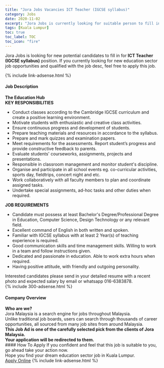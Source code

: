 ```yaml
---
title: "Jora Jobs Vacancies ICT Teacher (IGCSE syllabus)" 
category: Jobs 
date: 2020-11-02 
excerpt: "Jora Jobs is currently looking for suitable person to fill in the ICT Teacher (IGCSE syllabus) which positioned at Kuala Lumpur" 
tags: [Kuala Lumpur] 
toc: true 
toc_label: TOC 
toc_icon: "fire" 
--- 
```


<p>Jora Jobs is looking for new potential candidates to fill in for <b>ICT Teacher (IGCSE syllabus)</b> position. If you currently looking for new education sector job opportunities and qualified with the job desc, feel free to apply this job.
</p>{% include link-adsense.html %} 
<div><div><h4>Job Description</h4></div><div><div><span><div><div><strong>The Education Hub</strong></div><div><strong>KEY RESPONSIBILITIES</strong></div><ul><li>Conduct classes according to the Cambridge IGCSE curriculum and create a positive learning environment.</li><li>Motivate students with enthusiastic and creative class activities.</li><li>Ensure continuous progress and development of students.</li><li>Prepare teaching materials and resources in accordance to the syllabus.</li><li>Prepare and mark quizzes and examination papers.</li><li>Meet requirements for the assessments. Report student&#8217;s progress and provide constructive feedback to parents.</li><li>Evaluate students' courseworks, assignments, projects and presentations.</li><li>Responsible in classroom management and monitor student's discipline.</li><li>Organise and participate in all school events eg. co-curricular activities, sports day, fieldtrips, concert night and etc.</li><li>Work collaboratively with all faculty members to plan and coordinate assigned tasks.</li><li>Undertake special assignments, ad-hoc tasks and other duties when required.</li></ul><div><strong>JOB REQUIREMENTS</strong></div><ul><li>Candidate must possess at least Bachelor's Degree/Professional Degree in Education, Computer Science, Design Technology or any relevant field.</li><li>Excellent command of English in both written and spoken.</li><li>Familiar with IGCSE syllabus with at least 2 Year(s) of teaching experience is required.</li><li>Good communication skills and time management skills. Willing to work in a team and follow instructions given.</li><li>Dedicated and passionate in education. Able to work extra hours when required.</li><li>Having positive attitude, with friendly and outgoing personality.</li></ul><div>Interested candidates please send in your detailed resume with a recent photo and expected salary by email or whatsapp 016-6383878.</div></div></span></div></div></div> 
{% include 300-adsense.html %} 
<div><div><h4>Company Overview</h4></div><div><div><span><div><div>
<strong>Who are we?</strong></div>
<div>
	Jora Malaysia is a search engine for jobs throughout Malaysia.<br>
	Unlike traditional job boards, users can search through thousands of career opportunities, all sourced from many job sites from around Malaysia.&#160;</div>
<div>
<div>
<strong>This Job Ad is one of the carefully selected pick from the clients of Jora Malaysia.</strong></div>
<div>
<strong>Your application will be redirected to them.</strong></div>
</div></div></span></div></div></div> 
#### How To Apply 
If you confident and feel that this job is suitable to you, go ahead take your action now. <br/> 
Hope you find your dream education sector job in Kuala Lumpur. <br/> 
<a href="https://www.jobstreet.com.my/en/job/ict-teacher-igcse-syllabus-4415081?jobId=jobstreet-my-job-4415081&sectionRank=30&token=0~54420723-d966-44dd-9782-8baea185a3c9&fr=SRP%20View%20In%20New%20Ta" class="btn btn--info" target="_blank" rel="nofollow noopenner">Apply Online</a> 
{% include link-adsense.html %} 